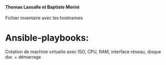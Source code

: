 #### Thomas Lassalle et  Baptiste Morini


Fichier inventaire avec les hostnames

# Ansible-playbooks:

Création de machine virtuelle avec ISO, CPU, RAM, interface réseau, disque dur. + démarrage 


